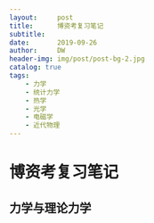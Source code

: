 ```yaml
---
layout:     post
title:      博资考复习笔记
subtitle:   
date:       2019-09-26
author:     DW
header-img: img/post/post-bg-2.jpg
catalog: true
tags:
    - 力学  
    - 统计力学  
    - 热学  
    - 光学  
    - 电磁学  
    - 近代物理  
---
```


# 博资考复习笔记  
## 力学与理论力学  

